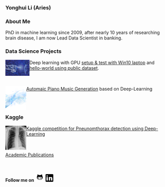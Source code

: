 ### **Yonghui Li (Aries)**

### About Me
PhD in machine learning since 2009, after nearly 10 years of researching brain disease, I am now Lead Data Scientist in banking. 

### Data Science Projects 
<img align="left" width="75" height="50" src="images/deep_learning_resize.jpg"> Deep learning with GPU [setup & test with Win10 laptop](https://github.com/lyh710/dnn_gpu_setup_test) and [hello-world using public dataset](https://github.com/lyh710/dnn_gpu_hello_world).

<br/><br/>
<img align="left" width="65" height="75" src="images/music_symbol_resize.png"> [Automaic Piano Music Generation](https://github.com/lyh710/deep_piano) based on Deep-Learning

<br/><br/>
### Kaggle
<img align="left" width="65" height="75" src="images/kaggle_pneumothorax.jpeg"> [Kaggle competition for Pneunomthorax detection using Deep-Learning](https://github.com/lyh710/kaggle.pneumothorax)


<br/><br/>
[Academic Publications](https://scholar.google.com/citations?user=sukavDAAAAAJ&hl=en&oi=sra)

<br/><br/>
**Follow me on** [![alt text](icons/github.png)](https://github.com/lyh710) [![alt text](icons/linkedin.png)](https://www.linkedin.com/in/yonghui-li)
